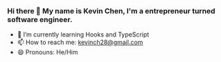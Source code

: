 ### Hi there 👋 My name is Kevin Chen, I'm a entrepreneur turned software engineer.

- 🌱 I’m currently learning Hooks and TypeScript
- 📫 How to reach me: kevinch28@gmail.com
- 😄 Pronouns: He/Him

<!-- <a href="https://github.com/JonJWong/JWong-Eats" target="_blank" >Pet Rehome</a> - A full-stack application inspired by Petfinder where users can make post to rehome a pet and message other users using Ruby on Rails, PostgreSQL, React.js + Redux.
<p align="center">
  <img src="https://pet-rehome.herokuapp.com/assets/project_pic-56586ad9af9b7cabf2c8a0689da5dbd36868de7a3edff5fa32e2c85b19076e1c.png"></img>
</p>

<a href="https://github.com/JonJWong/Hoppers" target="_blank" rel="noopener noreferrer">Hoppers</a> - A MERN stack collaboration with 3 other developers, where I was worked on the backend.
<p align="center">
  <img src="https://media.giphy.com/media/rb46Dl0AReltUxR5ED/giphy.gif" alt="hoppers-gif"></img>
</p>
 -->
